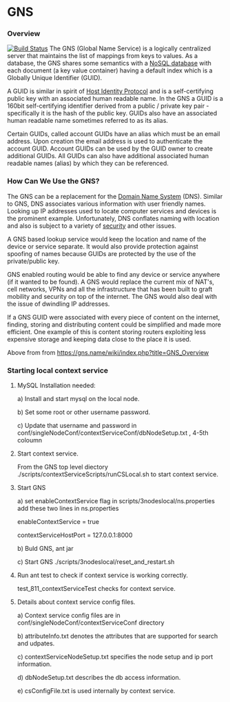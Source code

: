 # GNS
### Overview
[![Build Status](https://travis-ci.org/MobilityFirst/GNS.svg?branch=master)](https://travis-ci.org/MobilityFirst/GNS)
The GNS (Global Name Service) is a logically centralized server that maintains the list of mappings from keys to
values.
As a database, the GNS shares some semantics with a [NoSQL database](http://en.wikipedia.org/wiki/NoSQL) with 
each document (a key value container) having a default index which is a Globally Unique Identifier (GUID).

A GUID is similar in spirit of [Host Identity Protocol](http://en.wikipedia.org/wiki/Host_Identity_Protocol) and
is a self-certifying public key with an associated human readable name.
In the GNS a GUID is a 160bit self-certifying identifier derived from a public / private key pair - specifically
it is the hash of the public key. 
GUIDs also have an associated human readable name sometimes referred to as its alias.

Certain GUIDs, called account GUIDs have an alias which must be an email address. Upon creation the 
email address is used to authenticate the account GUID.
Account GUIDs can be used by the GUID owner to create additional GUIDs. 
All GUIDs can also have additional associated human readable names (alias) by which they can be referenced.

### How Can We Use the GNS?

The GNS can be a replacement for the [Domain Name System](http://en.wikipedia.org/wiki/Domain_Name_System) (DNS). 
Similar to GNS, DNS associates various information with user friendly names. Looking up IP addresses
used to locate computer services and devices is the prominent example. Unfortunately, DNS conflates naming 
with location and also is subject to a variety of [security](http://en.wikipedia.org/wiki/Domain_Name_System#Security_issues) 
and other issues. 

A GNS based lookup service would keep the location and name of the device or service separate. 
It would also provide protection against spoofing of names because GUIDs are protected by the use of the private/public key.

GNS enabled routing would be able to find any device or service anywhere (if it wanted to be found). A GNS would replace the
current mix of NAT's, cell networks, VPNs and all the infrastructure that has 
been built to graft mobility and security on top of the internet. 
The GNS would also deal with the issue of dwindling IP addresses.

If a GNS GUID were associated with every piece of content on the internet, finding, storing and distributing content could be simplified and made more efficient. One example of this is content storing routers exploiting less expensive storage and keeping
data close to the place it is used.

Above from from https://gns.name/wiki/index.php?title=GNS_Overview

### Starting local context service


1. MySQL Installation needed:

	a) Install and start mysql on the local node.

	b) Set some root or other username password.

	c) Update that username and password in conf/singleNodeConf/contextServiceConf/dbNodeSetup.txt , 4-5th coloumn

2. Start context service.

	From the GNS top level diectory ./scripts/contextServiceScripts/runCSLocal.sh to start context service.

3. Start GNS 

	a) set enableContextService flag in scripts/3nodeslocal/ns.properties
   	add these two lines in ns.properties
   

   	enableContextService = true


   	contextServiceHostPort = 127.0.0.1:8000


	b) Buld GNS, ant jar


	c) Start GNS ./scripts/3nodeslocal/reset_and_restart.sh


4. Run ant test to check if context service is working correctly.

   	test_811_contextServiceTest checks for context service.

5. Details about context service config files.

   	a)  Context service config files are in conf/singleNodeConf/contextServiceConf directory

	b) attributeInfo.txt denotes the attributes that are supported for search and udpates.

	c) contextServiceNodeSetup.txt specifies the node setup and ip port information.


   	d) dbNodeSetup.txt describes the db access information.


   	e) csConfigFile.txt is used internally by context service.
